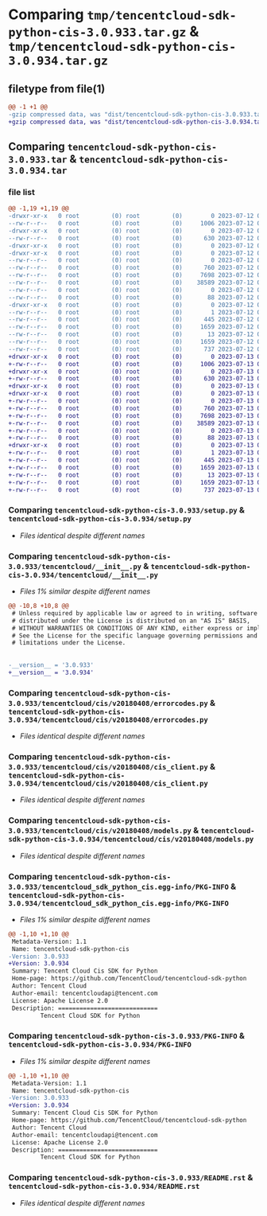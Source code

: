 # Comparing `tmp/tencentcloud-sdk-python-cis-3.0.933.tar.gz` & `tmp/tencentcloud-sdk-python-cis-3.0.934.tar.gz`

## filetype from file(1)

```diff
@@ -1 +1 @@
-gzip compressed data, was "dist/tencentcloud-sdk-python-cis-3.0.933.tar", last modified: Wed Jul 12 00:22:53 2023, max compression
+gzip compressed data, was "dist/tencentcloud-sdk-python-cis-3.0.934.tar", last modified: Thu Jul 13 00:18:22 2023, max compression
```

## Comparing `tencentcloud-sdk-python-cis-3.0.933.tar` & `tencentcloud-sdk-python-cis-3.0.934.tar`

### file list

```diff
@@ -1,19 +1,19 @@
-drwxr-xr-x   0 root         (0) root         (0)        0 2023-07-12 00:22:53.000000 tencentcloud-sdk-python-cis-3.0.933/
--rw-r--r--   0 root         (0) root         (0)     1006 2023-07-12 00:22:53.000000 tencentcloud-sdk-python-cis-3.0.933/setup.py
-drwxr-xr-x   0 root         (0) root         (0)        0 2023-07-12 00:22:53.000000 tencentcloud-sdk-python-cis-3.0.933/tencentcloud/
--rw-r--r--   0 root         (0) root         (0)      630 2023-07-12 00:22:53.000000 tencentcloud-sdk-python-cis-3.0.933/tencentcloud/__init__.py
-drwxr-xr-x   0 root         (0) root         (0)        0 2023-07-12 00:22:53.000000 tencentcloud-sdk-python-cis-3.0.933/tencentcloud/cis/
-drwxr-xr-x   0 root         (0) root         (0)        0 2023-07-12 00:22:53.000000 tencentcloud-sdk-python-cis-3.0.933/tencentcloud/cis/v20180408/
--rw-r--r--   0 root         (0) root         (0)        0 2023-07-12 00:22:53.000000 tencentcloud-sdk-python-cis-3.0.933/tencentcloud/cis/v20180408/__init__.py
--rw-r--r--   0 root         (0) root         (0)      760 2023-07-12 00:22:53.000000 tencentcloud-sdk-python-cis-3.0.933/tencentcloud/cis/v20180408/errorcodes.py
--rw-r--r--   0 root         (0) root         (0)     7698 2023-07-12 00:22:53.000000 tencentcloud-sdk-python-cis-3.0.933/tencentcloud/cis/v20180408/cis_client.py
--rw-r--r--   0 root         (0) root         (0)    38589 2023-07-12 00:22:53.000000 tencentcloud-sdk-python-cis-3.0.933/tencentcloud/cis/v20180408/models.py
--rw-r--r--   0 root         (0) root         (0)        0 2023-07-12 00:22:53.000000 tencentcloud-sdk-python-cis-3.0.933/tencentcloud/cis/__init__.py
--rw-r--r--   0 root         (0) root         (0)       88 2023-07-12 00:22:53.000000 tencentcloud-sdk-python-cis-3.0.933/setup.cfg
-drwxr-xr-x   0 root         (0) root         (0)        0 2023-07-12 00:22:53.000000 tencentcloud-sdk-python-cis-3.0.933/tencentcloud_sdk_python_cis.egg-info/
--rw-r--r--   0 root         (0) root         (0)        1 2023-07-12 00:22:53.000000 tencentcloud-sdk-python-cis-3.0.933/tencentcloud_sdk_python_cis.egg-info/dependency_links.txt
--rw-r--r--   0 root         (0) root         (0)      445 2023-07-12 00:22:53.000000 tencentcloud-sdk-python-cis-3.0.933/tencentcloud_sdk_python_cis.egg-info/SOURCES.txt
--rw-r--r--   0 root         (0) root         (0)     1659 2023-07-12 00:22:53.000000 tencentcloud-sdk-python-cis-3.0.933/tencentcloud_sdk_python_cis.egg-info/PKG-INFO
--rw-r--r--   0 root         (0) root         (0)       13 2023-07-12 00:22:53.000000 tencentcloud-sdk-python-cis-3.0.933/tencentcloud_sdk_python_cis.egg-info/top_level.txt
--rw-r--r--   0 root         (0) root         (0)     1659 2023-07-12 00:22:53.000000 tencentcloud-sdk-python-cis-3.0.933/PKG-INFO
--rw-r--r--   0 root         (0) root         (0)      737 2023-07-12 00:22:53.000000 tencentcloud-sdk-python-cis-3.0.933/README.rst
+drwxr-xr-x   0 root         (0) root         (0)        0 2023-07-13 00:18:22.000000 tencentcloud-sdk-python-cis-3.0.934/
+-rw-r--r--   0 root         (0) root         (0)     1006 2023-07-13 00:18:21.000000 tencentcloud-sdk-python-cis-3.0.934/setup.py
+drwxr-xr-x   0 root         (0) root         (0)        0 2023-07-13 00:18:22.000000 tencentcloud-sdk-python-cis-3.0.934/tencentcloud/
+-rw-r--r--   0 root         (0) root         (0)      630 2023-07-13 00:18:21.000000 tencentcloud-sdk-python-cis-3.0.934/tencentcloud/__init__.py
+drwxr-xr-x   0 root         (0) root         (0)        0 2023-07-13 00:18:22.000000 tencentcloud-sdk-python-cis-3.0.934/tencentcloud/cis/
+drwxr-xr-x   0 root         (0) root         (0)        0 2023-07-13 00:18:22.000000 tencentcloud-sdk-python-cis-3.0.934/tencentcloud/cis/v20180408/
+-rw-r--r--   0 root         (0) root         (0)        0 2023-07-13 00:18:21.000000 tencentcloud-sdk-python-cis-3.0.934/tencentcloud/cis/v20180408/__init__.py
+-rw-r--r--   0 root         (0) root         (0)      760 2023-07-13 00:18:21.000000 tencentcloud-sdk-python-cis-3.0.934/tencentcloud/cis/v20180408/errorcodes.py
+-rw-r--r--   0 root         (0) root         (0)     7698 2023-07-13 00:18:21.000000 tencentcloud-sdk-python-cis-3.0.934/tencentcloud/cis/v20180408/cis_client.py
+-rw-r--r--   0 root         (0) root         (0)    38589 2023-07-13 00:18:21.000000 tencentcloud-sdk-python-cis-3.0.934/tencentcloud/cis/v20180408/models.py
+-rw-r--r--   0 root         (0) root         (0)        0 2023-07-13 00:18:21.000000 tencentcloud-sdk-python-cis-3.0.934/tencentcloud/cis/__init__.py
+-rw-r--r--   0 root         (0) root         (0)       88 2023-07-13 00:18:22.000000 tencentcloud-sdk-python-cis-3.0.934/setup.cfg
+drwxr-xr-x   0 root         (0) root         (0)        0 2023-07-13 00:18:22.000000 tencentcloud-sdk-python-cis-3.0.934/tencentcloud_sdk_python_cis.egg-info/
+-rw-r--r--   0 root         (0) root         (0)        1 2023-07-13 00:18:22.000000 tencentcloud-sdk-python-cis-3.0.934/tencentcloud_sdk_python_cis.egg-info/dependency_links.txt
+-rw-r--r--   0 root         (0) root         (0)      445 2023-07-13 00:18:22.000000 tencentcloud-sdk-python-cis-3.0.934/tencentcloud_sdk_python_cis.egg-info/SOURCES.txt
+-rw-r--r--   0 root         (0) root         (0)     1659 2023-07-13 00:18:22.000000 tencentcloud-sdk-python-cis-3.0.934/tencentcloud_sdk_python_cis.egg-info/PKG-INFO
+-rw-r--r--   0 root         (0) root         (0)       13 2023-07-13 00:18:22.000000 tencentcloud-sdk-python-cis-3.0.934/tencentcloud_sdk_python_cis.egg-info/top_level.txt
+-rw-r--r--   0 root         (0) root         (0)     1659 2023-07-13 00:18:22.000000 tencentcloud-sdk-python-cis-3.0.934/PKG-INFO
+-rw-r--r--   0 root         (0) root         (0)      737 2023-07-13 00:18:21.000000 tencentcloud-sdk-python-cis-3.0.934/README.rst
```

### Comparing `tencentcloud-sdk-python-cis-3.0.933/setup.py` & `tencentcloud-sdk-python-cis-3.0.934/setup.py`

 * *Files identical despite different names*

### Comparing `tencentcloud-sdk-python-cis-3.0.933/tencentcloud/__init__.py` & `tencentcloud-sdk-python-cis-3.0.934/tencentcloud/__init__.py`

 * *Files 1% similar despite different names*

```diff
@@ -10,8 +10,8 @@
 # Unless required by applicable law or agreed to in writing, software
 # distributed under the License is distributed on an "AS IS" BASIS,
 # WITHOUT WARRANTIES OR CONDITIONS OF ANY KIND, either express or implied.
 # See the License for the specific language governing permissions and
 # limitations under the License.
 
 
-__version__ = '3.0.933'
+__version__ = '3.0.934'
```

### Comparing `tencentcloud-sdk-python-cis-3.0.933/tencentcloud/cis/v20180408/errorcodes.py` & `tencentcloud-sdk-python-cis-3.0.934/tencentcloud/cis/v20180408/errorcodes.py`

 * *Files identical despite different names*

### Comparing `tencentcloud-sdk-python-cis-3.0.933/tencentcloud/cis/v20180408/cis_client.py` & `tencentcloud-sdk-python-cis-3.0.934/tencentcloud/cis/v20180408/cis_client.py`

 * *Files identical despite different names*

### Comparing `tencentcloud-sdk-python-cis-3.0.933/tencentcloud/cis/v20180408/models.py` & `tencentcloud-sdk-python-cis-3.0.934/tencentcloud/cis/v20180408/models.py`

 * *Files identical despite different names*

### Comparing `tencentcloud-sdk-python-cis-3.0.933/tencentcloud_sdk_python_cis.egg-info/PKG-INFO` & `tencentcloud-sdk-python-cis-3.0.934/tencentcloud_sdk_python_cis.egg-info/PKG-INFO`

 * *Files 1% similar despite different names*

```diff
@@ -1,10 +1,10 @@
 Metadata-Version: 1.1
 Name: tencentcloud-sdk-python-cis
-Version: 3.0.933
+Version: 3.0.934
 Summary: Tencent Cloud Cis SDK for Python
 Home-page: https://github.com/TencentCloud/tencentcloud-sdk-python
 Author: Tencent Cloud
 Author-email: tencentcloudapi@tencent.com
 License: Apache License 2.0
 Description: ============================
         Tencent Cloud SDK for Python
```

### Comparing `tencentcloud-sdk-python-cis-3.0.933/PKG-INFO` & `tencentcloud-sdk-python-cis-3.0.934/PKG-INFO`

 * *Files 1% similar despite different names*

```diff
@@ -1,10 +1,10 @@
 Metadata-Version: 1.1
 Name: tencentcloud-sdk-python-cis
-Version: 3.0.933
+Version: 3.0.934
 Summary: Tencent Cloud Cis SDK for Python
 Home-page: https://github.com/TencentCloud/tencentcloud-sdk-python
 Author: Tencent Cloud
 Author-email: tencentcloudapi@tencent.com
 License: Apache License 2.0
 Description: ============================
         Tencent Cloud SDK for Python
```

### Comparing `tencentcloud-sdk-python-cis-3.0.933/README.rst` & `tencentcloud-sdk-python-cis-3.0.934/README.rst`

 * *Files identical despite different names*

